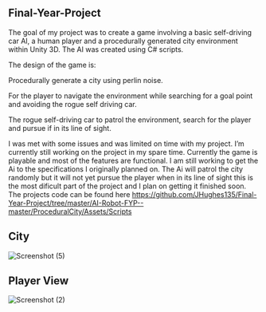 ## Final-Year-Project

The goal of my project was to create a game involving a basic self-driving car AI, a human player and a procedurally generated city environment within Unity 3D. The AI was created using C# scripts.

The design of the game is:

Procedurally generate a city using perlin noise.

For the player to navigate the environment while searching for a goal point and avoiding the rogue self driving car.

The rogue self-driving car to patrol the environment, search for the player and pursue if in its line of sight.

I was met with some issues and was limited on time with my project. I’m currently still working on the project in my spare time. Currently the game is playable and most of the features are functional. I am still working to get the Ai to the specifications I originally planned on. The Ai will patrol the city randomly but it will not yet pursue the player when in its line of sight this is the most dificult part of the project and I plan on getting it finished soon. The projects code can be found here https://github.com/JHughes135/Final-Year-Project/tree/master/AI-Robot-FYP--master/ProceduralCity/Assets/Scripts

## City
![Screenshot (5)](https://user-images.githubusercontent.com/23383259/157845788-9ebaabd3-07c1-4c42-95e3-1140349aadd7.png)

## Player View
![Screenshot (2)](https://user-images.githubusercontent.com/23383259/157845920-fecbf599-1704-43a3-accd-b6bfd0444013.png)
